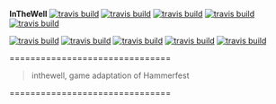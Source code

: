 **InTheWell** 
[![travis build](https://travis-ci.org/alexis-puska/InTheWell.svg?branch=master)](https://travis-ci.org/alexis-puska/InTheWell)
[![travis build](https://sonarcloud.io/api/project_badges/measure?project=InTheWell&metric=alert_status)](https://sonarcloud.io/dashboard?id=InTheWell)
[![travis build](https://sonarcloud.io/api/project_badges/measure?project=InTheWell&metric=sqale_rating)](https://sonarcloud.io/dashboard?id=InTheWell)
[![travis build](https://sonarcloud.io/api/project_badges/measure?project=InTheWell&metric=security_rating)](https://sonarcloud.io/dashboard?id=InTheWell)
[![travis build](https://sonarcloud.io/api/project_badges/measure?project=InTheWell&metric=reliability_rating)](https://sonarcloud.io/dashboard?id=InTheWell)

[![travis build](https://sonarcloud.io/api/project_badges/measure?project=InTheWell&metric=ncloc)](https://sonarcloud.io/dashboard?id=InTheWell)
[![travis build](https://sonarcloud.io/api/project_badges/measure?project=InTheWell&metric=bugs)](https://sonarcloud.io/dashboard?id=InTheWell)
[![travis build](https://sonarcloud.io/api/project_badges/measure?project=InTheWell&metric=code_smells)](https://sonarcloud.io/dashboard?id=InTheWell)
[![travis build](https://sonarcloud.io/api/project_badges/measure?project=InTheWell&metric=duplicated_lines_density)](https://sonarcloud.io/dashboard?id=InTheWell)
[![travis build](https://sonarcloud.io/api/project_badges/measure?project=InTheWell&metric=vulnerabilities)](https://sonarcloud.io/dashboard?id=InTheWell)


===============================

> inthewell, game adaptation of Hammerfest

===============================

